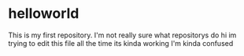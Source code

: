 # helloworld
This is my first repository. I'm not really sure what repositorys do
hi im trying to edit this file all the time its kinda working I'm kinda confused
